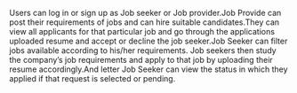 Users can log in or sign up as Job seeker or Job provider.Job Provide can post their requirements of
jobs and can hire suitable candidates.They can view all applicants for that particular job and go through the
applications uploaded resume and accept or decline the job seeker.Job Seeker can filter jobs available
according to his/her requirements. Job seekers then study the company’s job requirements and apply to that
job by uploading their resume accordingly.And letter Job Seeker can view the status in which they applied if
that request is selected or pending.

